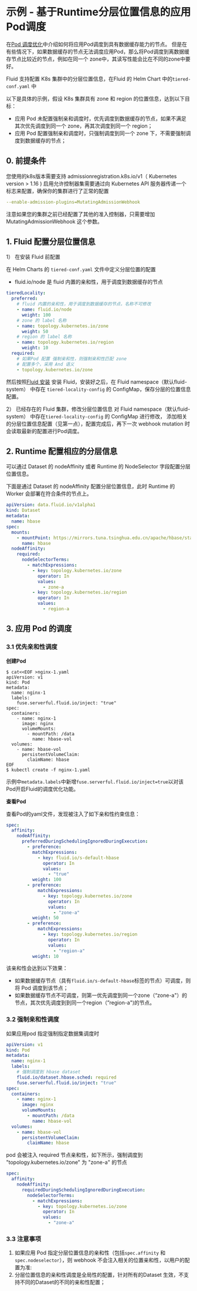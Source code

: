 # 示例 - 基于Runtime分层位置信息的应用Pod调度

在[Pod 调度优化](./pod_schedule_optimization.md)中介绍如何将应用Pod调度到具有数据缓存能力的节点。
但是在有些情况下，如果数据缓存的节点无法调度应用Pod，那么将Pod调度到离数据缓存节点比较近的节点，例如在同一个
zone中，其读写性能会比在不同的zone中要好。

Fluid 支持配置 K8s 集群中的分层位置信息，在Fluid 的 Helm Chart 中的`tiered-conf.yaml` 中

以下是具体的示例，假设 K8s 集群具有 zone 和 region 的位置信息，达到以下目标：
- 应用 Pod 未配置强制亲和调度时，优先调度到数据缓存的节点，如果不满足其次优先调度到同一个 zone，再其次调度到同一个 region；
- 应用 Pod 配置强制亲和调度时，只强制调度到同一个 zone 下，不需要强制调度到数据缓存的节点；

## 0. 前提条件
您使用的k8s版本需要支持 admissionregistration.k8s.io/v1（ Kubernetes version > 1.16 )
启用允许控制器集需要通过向 Kubernetes API 服务器传递一个标志来配置，确保你的集群进行了正常的配置
```yaml
--enable-admission-plugins=MutatingAdmissionWebhook
```
注意如果您的集群之前已经配置了其他的准入控制器，只需要增加 MutatingAdmissionWebhook 这个参数。


## 1. Fluid 配置分层位置信息

1） 在安装 Fluid 前配置

在 Helm Charts 的 `tiered-conf.yaml` 文件中定义分层位置的配置
- fluid.io/node 是 fluid 内置的亲和性，用于调度到数据缓存的节点
```yaml
tieredLocality:
  preferred:
    # fluid 内置的亲和性，用于调度到数据缓存的节点，名称不可修改
    - name: fluid.io/node
      weight: 100
    # zone 的 label 名称
    - name: topology.kubernetes.io/zone
      weight: 50
    # region 的 label 名称
    - name: topology.kubernetes.io/region
      weight: 10
  required:
    # 如果Pod 配置 强制亲和性，则强制亲和性匹配 zone
    # 配置多个，采用 And 语义
    - topology.kubernetes.io/zone
```

然后按照[Fluid 安装](../userguide/install.md) 安装 Fluid，安装好之后，在 Fluid namespace（默认fluid-system） 中存在
`tiered-locality-config` 的 ConfigMap，保存分层的位置信息配置。

2） 已经存在的 Fluid 集群，修改分层位置信息
对 Fluid namespace（默认fluid-system） 中存在`tiered-locality-config` 的 ConfigMap 进行修改，
添加相关的分层位置信息配置（见第一点），配置完成后，再下一次 webhook mutation 时会读取最新的配置进行Pod调度。

## 2. Runtime 配置相应的分层信息
可以通过 Dataset 的 nodeAffinity 或者 Runtime 的 NodeSelector 字段配置分层位置信息。

下面是通过 Dataset 的 nodeAffinity 配置分层位置信息，此时 Runtime 的 Worker 会部署在符合条件的节点上。
```yaml
apiVersion: data.fluid.io/v1alpha1
kind: Dataset
metadata:
  name: hbase
spec:
  mounts:
    - mountPoint: https://mirrors.tuna.tsinghua.edu.cn/apache/hbase/stable/
      name: hbase
  nodeAffinity:
    required:
      nodeSelectorTerms:
      	- matchExpressions:
          - key: topology.kubernetes.io/zone
            operator: In
            values: 
              - zone-a
          - key: topology.kubernetes.io/region
            operator: In
            values:
              - region-a
```

## 3. 应用 Pod 的调度

### 3.1 优先亲和性调度
**创建Pod**
```shell
$ cat<<EOF >nginx-1.yaml
apiVersion: v1
kind: Pod
metadata:
  name: nginx-1
  labels:
    fuse.serverful.fluid.io/inject: "true"
spec:
  containers:
    - name: nginx-1
      image: nginx
      volumeMounts:
        - mountPath: /data
          name: hbase-vol
  volumes:
    - name: hbase-vol
      persistentVolumeClaim:
        claimName: hbase
EOF
$ kubectl create -f nginx-1.yaml
```
示例中`metadata.labels`中新增`fuse.serverful.fluid.io/inject=true`以对该Pod开启Fluid的调度优化功能。

**查看Pod**

查看Pod的yaml文件，发现被注入了如下亲和性约束信息：

```yaml
spec:
  affinity:
    nodeAffinity:
      preferredDuringSchedulingIgnoredDuringExecution:
        - preference:
          matchExpressions:
            - key: fluid.io/s-default-hbase
              operator: In
              values:
                - "true"
          weight: 100
        - preference:
            matchExpressions:
              - key: topology.kubernetes.io/zone
                operator: In
                values:
                  - "zone-a"
          weight: 50
        - preference:
            matchExpressions:
              - key: topology.kubernetes.io/region
                operator: In
                values:
                  - "region-a"
          weight: 10         
```

该亲和性会达到以下效果：
- 如果数据缓存节点（具有`fluid.io/s-default-hbase`标签的节点）可调度，则将 Pod 调度到该节点；
- 如果数据缓存节点不可调度，则第一优先调度到同一个zone（“zone-a"）的节点，其次优先调度到到同一个region（”region-a")的节点。

### 3.2 强制亲和性调度

如果应用pod 指定强制指定数据集调度时
```yaml
apiVersion: v1
kind: Pod
metadata:
  name: nginx-1
  labels:
    # 强制调度到 hbase dataset
    fluid.io/dataset.hbase.sched: required
    fuse.serverful.fluid.io/inject: "true"
spec:
  containers:
    - name: nginx-1
      image: nginx
      volumeMounts:
        - mountPath: /data
          name: hbase-vol
  volumes:
    - name: hbase-vol
      persistentVolumeClaim:
        claimName: hbase
```
pod 会被注入 required 节点亲和性，如下所示，强制调度到 "topology.kubernetes.io/zone" 为 "zone-a" 的节点
```yaml
spec:
  affinity:
    nodeAffinity:
      requiredDuringSchedulingIgnoredDuringExecution:
        nodeSelectorTerms:
          - matchExpressions:
            - key: topology.kubernetes.io/zone
              operator: In
              values:
                - "zone-a"
```

### 3.3 注意事项

1. 如果应用 Pod 指定分层位置信息的亲和性（包括`spec.affinity` 和 `spec.nodeselector`），则 webhook 不会注入相关的位置亲和性，以用户的配置为准:
2. 分层位置信息的亲和性调度是全局性的配置，针对所有的Dataset 生效，不支持不同的Dataset的不同的亲和性配置；